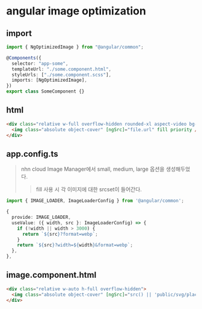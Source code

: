 # angular image optimization

## import

```ts
import { NgOptimizedImage } from "@angular/common";

@Components({
  selector: "app-some",
  templateUrl: "./some.component.html",
  styleUrls: ["./some.component.scss"],
  imports: [NgOptimizedImage],
})
export class SomeComponent {}
```

## html

```html
<div class="relative w-full overflow-hidden rounded-xl aspect-video bg-gray-50">
  <img class="absolute object-cover" [ngSrc]="file.url" fill priority />
</div>
```

## app.config.ts

> nhn cloud Image Manager에서 small, medium, large 옵션을 생성해두었다.
>
> > fill 사용 시 각 이미지에 대한 srcset이 들어간다.

```ts
import { IMAGE_LOADER, ImageLoaderConfig } from '@angular/common';

{
  provide: IMAGE_LOADER,
  useValue: ({ width, src }: ImageLoaderConfig) => {
    if (!width || width > 3000) {
      return `${src}?format=webp`;
    }
    return `${src}?width=${width}&format=webp`;
  },
},
```

## image.component.html

```html
<div class="relative w-auto h-full overflow-hidden">
  <img class="absolute object-cover" [ngSrc]="src() || 'public/svg/placeholder.svg'" fill priority />
</div>
```
